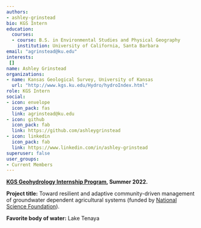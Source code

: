 ```yaml
---
authors:
- ashley-grinstead
bio: KGS Intern
education:
  courses:
  - course: B.S. in Environmental Studies and Physical Geography
    institution: University of California, Santa Barbara
email: "agrinstead@ku.edu"
interests:
 []
name: Ashley Grinstead
organizations:
- name: Kansas Geological Survey, University of Kansas
  url: "http://www.kgs.ku.edu/Hydro/hydroIndex.html"
role: KGS Intern
social:
- icon: envelope
  icon_pack: fas
  link: agrinstead@ku.edu
- icon: github
  icon_pack: fab
  link: https://github.com/ashleygrinstead
- icon: linkedin
  icon_pack: fab
  link: https://www.linkedin.com/in/ashley-grinstead
superuser: false
user_groups:
- Current Members
---
```

**[KGS Geohydrology Internship Program](http://www.kgs.ku.edu/Hydro/gipIndex.html), Summer 2022.**

**Project title:** Toward resilient and adaptive community-driven management of groundwater dependent agricultural systems (funded by [National Science Foundation](https://www.nsf.gov/awardsearch/showAward?AWD_ID=2108196&HistoricalAwards=false)).

**Favorite body of water:** Lake Tenaya
